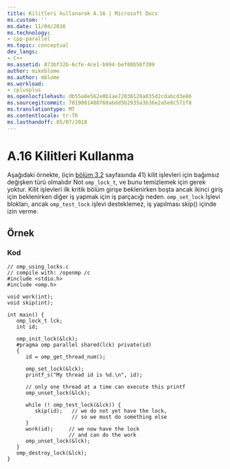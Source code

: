 ```yaml
---
title: Kilitleri kullanarak A.16 | Microsoft Docs
ms.custom: ''
ms.date: 11/04/2016
ms.technology:
- cpp-parallel
ms.topic: conceptual
dev_langs:
- C++
ms.assetid: 873bf32b-6cfe-4ce1-b994-bef80b50f399
author: mikeblome
ms.author: mblome
ms.workload:
- cplusplus
ms.openlocfilehash: db55a8e562e0b1ae72038128a035d2cdabcd3e86
ms.sourcegitcommit: 7019081488f68abdd5b2935a3b36e2a5e8c571f8
ms.translationtype: MT
ms.contentlocale: tr-TR
ms.lasthandoff: 05/07/2018
---
```

# <a name="a16---using-locks"></a>A.16   Kilitleri Kullanma
Aşağıdaki örnekte, (için [bölüm 3.2](../../parallel/openmp/3-2-lock-functions.md) sayfasında 41) kilit işlevleri için bağımsız değişken türü olmalıdır Not `omp_lock_t`, ve bunu temizlemek için gerek yoktur.  Kilit işlevleri ilk kritik bölüm girişe beklenirken boşta ancak ikinci giriş için beklenirken diğer iş yapmak için iş parçacığı neden.  `omp_set_lock` İşlevi blokları, ancak `omp_test_lock` işlevi desteklemez, iş yapılması skip() içinde izin verme.  
  
## <a name="example"></a>Örnek  
  
### <a name="code"></a>Kod  
  
```  
// omp_using_locks.c  
// compile with: /openmp /c  
#include <stdio.h>  
#include <omp.h>  
  
void work(int);  
void skip(int);  
  
int main() {  
   omp_lock_t lck;  
   int id;  
  
   omp_init_lock(&lck);  
   #pragma omp parallel shared(lck) private(id)  
   {  
      id = omp_get_thread_num();  
  
      omp_set_lock(&lck);  
      printf_s("My thread id is %d.\n", id);  
  
      // only one thread at a time can execute this printf  
      omp_unset_lock(&lck);  
  
      while (! omp_test_lock(&lck)) {  
         skip(id);   // we do not yet have the lock,  
                     // so we must do something else   
      }  
      work(id);     // we now have the lock  
                    // and can do the work   
      omp_unset_lock(&lck);  
   }  
   omp_destroy_lock(&lck);  
}  
```